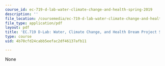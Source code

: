 ```yaml
---
course_id: ec-719-d-lab-water-climate-change-and-health-spring-2019
description: ''
file_location: /coursemedia/ec-719-d-lab-water-climate-change-and-health-spring-2019/4b70cfd24cabb5eefac2df46137afb11_MITEC_719S19_dream.pdf
file_type: application/pdf
layout: pdf
title: 'EC.719 D-Lab: Water, Climate Change, and Health Dream Project Summary'
type: course
uid: 4b70cfd24cabb5eefac2df46137afb11

---
```

None